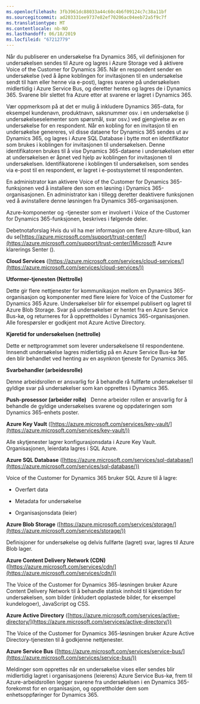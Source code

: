 ```yaml
---
ms.openlocfilehash: 3fb3961dc88033a44c60c4b6f09124c7c38a11bf
ms.sourcegitcommit: ad203331ee9737e82ef70206ac04eeb72a5f9c7f
ms.translationtype: MT
ms.contentlocale: nb-NO
ms.lasthandoff: 06/18/2019
ms.locfileid: "67212779"
---
```

Når du publiserer en undersøkelse fra Dynamics 365, vil definisjonen for undersøkelsen sendes til Azure og lagres i Azure Storage ved å aktivere Voice of the Customer for Dynamics 365. Når en respondent sender en undersøkelse (ved å åpne koblingen for invitasjonen til en undersøkelse sendt til ham eller henne via e-post), lagres svarene på undersøkelsen midlertidig i Azure Service Bus, og deretter hentes og lagres de i Dynamics 365. Svarene blir slettet fra Azure etter at svarene er lagret i Dynamics 365.  
  
 Vær oppmerksom på at det er mulig å inkludere Dynamics 365-data, for eksempel kundenavn, produktnavn, saksnummer osv. i en undersøkelse (i undersøkelseselementer som spørsmål, svar osv.) ved gjengivelse av en undersøkelse for en respondent. Når en kobling for en invitasjon til en undersøkelse genereres, vil disse dataene for Dynamics 365 sendes ut av Dynamics 365, og lagres i Azure SQL Database i bytte mot en identifikator som brukes i koblingen for invitasjonen til undersøkelsen. Denne identifikatoren brukes til å vise Dynamics 365-dataene i undersøkelsen etter at undersøkelsen er åpnet ved hjelp av koblingen for invitasjonen til undersøkelsen. Identifikatorene i koblingen til undersøkelsen, som sendes via e-post til en respondent, er lagret i e-postsystemet til respondenten.  
  
 En administrator kan aktivere Voice of the Customer for Dynamics 365-funksjonen ved å installere den som en løsning i Dynamics 365-organisasjonen. En administrator kan i tillegg deretter deaktivere funksjonen ved å avinstallere denne løsningen fra Dynamics 365-organisasjonen.  
  
 Azure-komponenter og -tjenester som er involvert i Voice of the Customer for Dynamics 365-funksjonen, beskrives i følgende deler.  
  
 Debetnotaforslag Hvis du vil ha mer informasjon om flere Azure-tilbud, kan du se[https://azure.microsoft.com/support/trust-center/](https://azure.microsoft.com/support/trust-center/)Microsoft Azure klarerings Senter ().  
  
 **Cloud Services** ([https://azure.microsoft.com/services/cloud-services/](https://azure.microsoft.com/services/cloud-services/))  
  
 **Utformer-tjenesten (Nettrolle)**  
  
 Dette gir flere nettjenester for kommunikasjon mellom en Dynamics 365-organisasjon og komponenter med flere leiere for Voice of the Customer for Dynamics 365 Azure.  Undersøkelser blir for eksempel publisert og lagret til Azure Blob Storage.  Svar på undersøkelser er hentet fra en Azure Service Bus-kø, og returneres for å opprettholdes i Dynamics 365-organisasjonen.  Alle forespørsler er godkjent mot Azure Active Directory.  
  
 **Kjøretid for undersøkelsen (nettrolle)**  
  
 Dette er nettprogrammet som leverer undersøkelsene til respondentene.  Innsendt undersøkelse lagres midlertidig på en Azure Service Bus-kø før den blir behandlet ved henting av en asynkron tjeneste for Dynamics 365.  
  
 **Svarbehandler (arbeidesrolle)**  
  
 Denne arbeidsrollen er ansvarlig for å behandle rå fullførte undersøkelser til gyldige svar på undersøkelser som kan opprettes i Dynamics 365.  
  
 **Push-prosessor (arbeider rolle)**   Denne arbeider rollen er ansvarlig for å behandle de gyldige undersøkelses svarene og oppdateringen som Dynamics 365-enhets poster. 
 
 **Azure Key Vault** ([https://azure.microsoft.com/services/key-vault/](https://azure.microsoft.com/services/key-vault/))  
  
 Alle skytjenester lagrer konfigurasjonsdata i Azure Key Vault.  Organisasjonen, leierdata lagres i SQL Azure.  
  
 **Azure SQL Database** ([https://azure.microsoft.com/services/sql-database/](https://azure.microsoft.com/services/sql-database/))  
  
 Voice of the Customer for Dynamics 365 bruker SQL Azure til å lagre:  
  
-   Overført data  
  
-   Metadata for undersøkelse  
  
-   Organisasjonsdata (leier)  
  
 **Azure Blob Storage** ([https://azure.microsoft.com/services/storage/](https://azure.microsoft.com/services/storage/))  
  
 Definisjoner for undersøkelse og delvis fullførte (lagret) svar, lagres til Azure Blob lager.  
  
 **Azure Content Delivery Network (CDN)** ([https://azure.microsoft.com/services/cdn/](https://azure.microsoft.com/services/cdn/))  
  
 The Voice of the Customer for Dynamics 365-løsningen bruker Azure Content Delivery Network til å behandle statisk innhold til kjøretiden for undersøkelsen, som bilder (inkludert opplastede bilder, for eksempel kundelogoer), JavaScript og CSS.  
  
 **Azure Active Directory** ([https://azure.microsoft.com/services/active-directory/](https://azure.microsoft.com/services/active-directory/))  
  
 The Voice of the Customer for Dynamics 365-løsningen bruker Azure Active Directory-tjenesten til å godkjenne nettjenester.  
  
 **Azure Service Bus** ([https://azure.microsoft.com/services/service-bus/](https://azure.microsoft.com/services/service-bus/))  
  
 Meldinger som opprettes når en undersøkelse vises eller sendes blir midlertidig lagret i organisasjonens (leierens) Azure Service Bus-kø, frem til Azure-arbeidsrollen legger svarene fra undersøkelsen i en Dynamics 365-forekomst for en organisasjon, og opprettholder dem som enhetsoppføringer for Dynamics 365.
